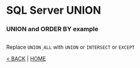 # SQL Server UNION

### UNION and ORDER BY example

```cs --project ../../SqlServerTutorial/SqlServerTutorial.csproj --source-file ../../SqlServerTutorial/Basic/Union.cs --region T1
```

Replace `UNION_ALL` with `UNION` or `INTERSECT` or `EXCEPT`

[< BACK](Basic.md) | [HOME](/)
